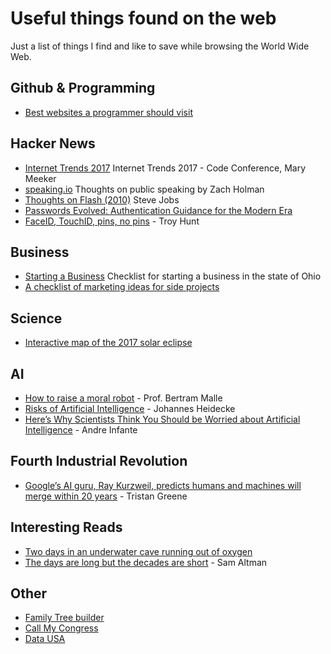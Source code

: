 # Useful things found on the web
Just a list of things I find and like to save while browsing the World Wide Web.

## Github & Programming
  * [Best websites a programmer should visit](https://github.com/sdmg15/Best-websites-a-programmer-should-visit)
  
## Hacker News
  * [Internet Trends 2017](http://www.kpcb.com/internet-trends) Internet Trends 2017 - Code Conference, Mary Meeker
  * [speaking.io](http://speaking.io/) Thoughts on public speaking by Zach Holman
  * [Thoughts on Flash (2010)](https://www.apple.com/hotnews/thoughts-on-flash/) Steve Jobs
  * [Passwords Evolved: Authentication Guidance for the Modern Era](https://www.troyhunt.com/passwords-evolved-authentication-guidance-for-the-modern-era/)
  * [FaceID, TouchID, pins, no pins](https://www.troyhunt.com/face-id-touch-id-pins-no-id-and-pragmatic-security/) - Troy Hunt
  
## Business
 * [Starting a Business](https://www.sos.state.oh.us/SOS/Businesses/BusinessInformation/starting.aspx) Checklist for starting a business in the state of Ohio
 * [A checklist of marketing ideas for side projects](https://www.sideprojectchecklist.com/marketing-checklist/) 

## Science 
 * [Interactive map of the 2017 solar eclipse](https://eclipse2017.nasa.gov/sites/default/files/interactive_map/index.html)

## AI
 * [How to raise a moral robot](https://news.brown.edu/articles/2015/04/malle) - Prof. Bertram Malle
 * [Risks of Artificial Intelligence](https://thinkingwires.com/posts/2017-07-05-risks.html) - Johannes Heidecke
 * [Here’s Why Scientists Think You Should be Worried about Artificial Intelligence](http://www.makeuseof.com/tag/heres-scientists-think-worried-artificial-intelligence/) - Andre Infante
 
 ## Fourth Industrial Revolution
 * [Google’s AI guru, Ray Kurzweil, predicts humans and machines will merge within 20 years](https://thenextweb.com/artificial-intelligence/2017/11/10/googles-ai-guru-predicts-humans-and-machines-will-merge-within-20-years/) - Tristan Greene
 
## Interesting Reads
 * [Two days in an underwater cave running out of oxygen](http://www.bbc.com/news/magazine-40558067)
 * [The days are long but the decades are short](http://blog.samaltman.com/the-days-are-long-but-the-decades-are-short) - Sam Altman
 
## Other
 * [Family Tree builder](https://www.plantafamilytree.com/)
 * [Call My Congress](https://www.callmycongress.com/)
 * [Data USA](https://datausa.io/)
